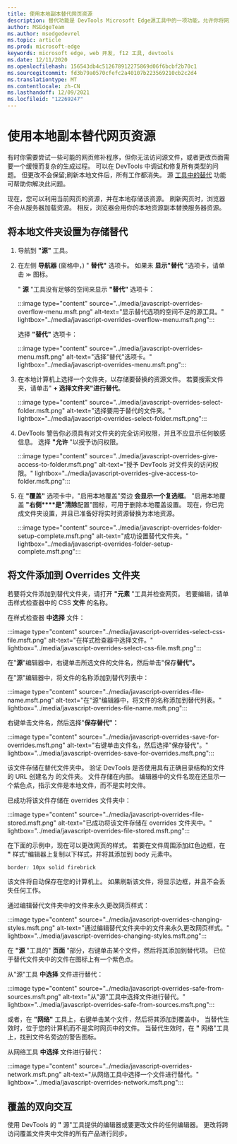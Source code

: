 ```yaml
---
title: 使用本地副本替代网页资源
description: 替代功能是 DevTools Microsoft Edge源工具中的一项功能，允许你将网页资源复制到硬盘驱动器。  刷新网页时，DevTools 不会加载资源，而是将其替换为本地副本。
author: MSEdgeTeam
ms.author: msedgedevrel
ms.topic: article
ms.prod: microsoft-edge
keywords: microsoft edge, web 开发, f12 工具, devtools
ms.date: 12/11/2020
ms.openlocfilehash: 156543db4c512678912275869d06f6bcbf2b70c1
ms.sourcegitcommit: fd3b79a0570cfefc2a40107b223569210cb2c2d4
ms.translationtype: MT
ms.contentlocale: zh-CN
ms.lasthandoff: 12/09/2021
ms.locfileid: "12269247"
---
```

# <a name="override-webpage-resources-with-local-copies"></a>使用本地副本替代网页资源

有时你需要尝试一些可能的网页修补程序，但你无法访问源文件，或者更改页面需要一个缓慢而复杂的生成过程。  可以在 DevTools 中调试和修复所有类型的问题。  但更改不会保留;刷新本地文件后，所有工作都消失。  源 [工具中的替代](../sources/index.md) 功能可帮助你解决此问题。

现在，您可以利用当前网页的资源，并在本地存储该资源。  刷新网页时，浏览器不会从服务器加载资源。  相反，浏览器会用你的本地资源副本替换服务器资源。


<!-- ====================================================================== -->
## <a name="setting-up-your-local-folder-to-store-overrides"></a>将本地文件夹设置为存储替代

1.  导航到 **"源"** 工具。
1.  在左侧 **导航器** (窗格中，) " **替代"** 选项卡。 如果未 **显示"替代** "选项卡，请单击 <code>&#x0226B;</code><!--`≫`--> 图标。

    " **源** "工具没有足够的空间来显示 **"替代"** 选项卡：

    :::image type="content" source="../media/javascript-overrides-overflow-menu.msft.png" alt-text="显示替代选项的空间不足的源工具。" lightbox="../media/javascript-overrides-overflow-menu.msft.png":::

    选择 **"替代"** 选项卡：

    :::image type="content" source="../media/javascript-overrides-menu.msft.png" alt-text="选择&quot;替代&quot;选项卡。" lightbox="../media/javascript-overrides-menu.msft.png":::

1.  在本地计算机上选择一个文件夹，以存储要替换的资源文件。  若要搜索文件夹，请单击" **+ 选择文件夹"进行替代**。

    :::image type="content" source="../media/javascript-overrides-select-folder.msft.png" alt-text="选择要用于替代的文件夹。" lightbox="../media/javascript-overrides-select-folder.msft.png":::

1.  DevTools 警告你必须具有对文件夹的完全访问权限，并且不应显示任何敏感信息。  选择 **"允许** "以授予访问权限。

    :::image type="content" source="../media/javascript-overrides-give-access-to-folder.msft.png" alt-text="授予 DevTools 对文件夹的访问权限。" lightbox="../media/javascript-overrides-give-access-to-folder.msft.png":::

1.  在 **"覆盖"** 选项卡中，"启用本地覆盖"旁边 **会显示一个复选框**。  "启用本地覆盖 **"右侧****是"清除**配置"图标，可用于删除本地覆盖设置。  现在，你已完成文件夹设置，并且已准备好将实时资源替换为本地资源。

    :::image type="content" source="../media/javascript-overrides-folder-setup-complete.msft.png" alt-text="成功设置替代文件夹。" lightbox="../media/javascript-overrides-folder-setup-complete.msft.png":::


<!-- ====================================================================== -->
## <a name="adding-files-to-your-overrides-folder"></a>将文件添加到 Overrides 文件夹

若要将文件添加到替代文件夹，请打开 **"元素** "工具并检查网页。  若要编辑，请单击样式检查器中的 CSS **文件** 的名称。

在样式检查器 **中选择** 文件：

:::image type="content" source="../media/javascript-overrides-select-css-file.msft.png" alt-text="在样式检查器中选择文件。" lightbox="../media/javascript-overrides-select-css-file.msft.png":::

在"**源**"编辑器中，右键单击所选文件的文件名，然后单击"保存**替代"。**

在"源"编辑器中，将文件的名称添加到替代列表中：

:::image type="content" source="../media/javascript-overrides-file-name.msft.png" alt-text="在&quot;源&quot;编辑器中，将文件的名称添加到替代列表。" lightbox="../media/javascript-overrides-file-name.msft.png":::

右键单击文件名，然后选择"**保存替代"：**

:::image type="content" source="../media/javascript-overrides-save-for-overrides.msft.png" alt-text="右键单击文件名，然后选择&quot;保存替代&quot;。" lightbox="../media/javascript-overrides-save-for-overrides.msft.png":::

该文件存储在替代文件夹中。  验证 DevTools 是否使用具有正确目录结构的文件的 URL 创建名为 的文件夹。  文件存储在内部。  编辑器中的文件名现在还显示一个紫色点，指示文件是本地文件，而不是实时文件。

已成功将该文件存储在 overrides 文件夹中：

:::image type="content" source="../media/javascript-overrides-file-stored.msft.png" alt-text="已成功将该文件存储在 overrides 文件夹中。" lightbox="../media/javascript-overrides-file-stored.msft.png":::

在下面的示例中，现在可以更改网页的样式。  若要在文件周围添加红色边框，在 **"** 样式"编辑器上复制以下样式，并将其添加到 body 元素中。

```css
border: 10px solid firebrick
```

该文件将自动保存在您的计算机上。  如果刷新该文件，将显示边框，并且不会丢失任何工作。

通过编辑替代文件夹中的文件来永久更改网页样式：

:::image type="content" source="../media/javascript-overrides-changing-styles.msft.png" alt-text="通过编辑替代文件夹中的文件来永久更改网页样式。" lightbox="../media/javascript-overrides-changing-styles.msft.png":::

在 **"源** "工具的" **页面** "部分，右键单击某个文件，然后将其添加到替代项。  已位于替代文件夹中的文件在图标上有一个紫色点。

从"源"工具 **中选择** 文件进行替代：

:::image type="content" source="../media/javascript-overrides-safe-from-sources.msft.png" alt-text="从&quot;源&quot;工具中选择文件进行替代。" lightbox="../media/javascript-overrides-safe-from-sources.msft.png":::

或者，在 **"网络"** 工具上，右键单击某个文件，然后将其添加到覆盖中。  当替代生效时，位于您的计算机而不是实时网页中的文件。  当替代生效时，在 **"** 网络"工具上，找到文件名旁边的警告图标。

从网络工具 **中选择** 文件进行替代：

:::image type="content" source="../media/javascript-overrides-network.msft.png" alt-text="从网络工具中选择一个文件进行替代。" lightbox="../media/javascript-overrides-network.msft.png":::


<!-- ====================================================================== -->
## <a name="two-way-interaction-of-overrides"></a>覆盖的双向交互

使用 DevTools 的 **"** 源"工具提供的编辑器或要更改文件的任何编辑器。  更改将跨访问覆盖文件夹中文件的所有产品进行同步。
